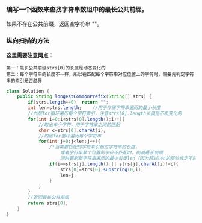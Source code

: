 ### 编写一个函数来查找字符串数组中的最长公共前缀。

如果不存在公共前缀，返回空字符串 ""。



### 纵向扫描的方法


**这里需要注意两点：**

    第一：最长公共前缀strs[0]的长度是动态变化的
    第二：每个字符串的长度不一样，所以在匹配每个字符串对应位置上的字符时，需要先判定字符串的索引是否越界


```java
class Solution {
    public String longestCommonPrefix(String[] strs) {
        if(strs.length==0)  return "";
        int len=strs.length;    //用于存储字符串遍历的最小长度
        //外层for循环遍历每个字符索引，注意strs[0].length长度是不断变化的
        for(int i=0;i<strs[0].length();i++){
            //取出单个字符，用于字符串之间的匹配
            char c=strs[0].charAt(i);
            //内层for循环遍历每个字符串
            for(int j=0;j<len;j++){
                /*当需要匹配的字符索引超过字符串的长度，
                    或者字符串某个位置的字符不匹配时，削减最长前缀
                    同时要刷新字符串遍历的最小长度len（因为超过len的部分肯定不匹配了）*/
                if(i==strs[j].length() || strs[j].charAt(i)!=c){
                    strs[0]=strs[0].substring(0,i);
                    len=j;
                }
            }
        }
        //返回最长公共前缀
        return strs[0];
    }
}

```
